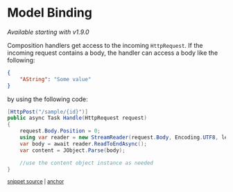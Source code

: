 <!--
GENERATED FILE - DO NOT EDIT
This file was generated by [MarkdownSnippets](https://github.com/SimonCropp/MarkdownSnippets).
Source File: /docs/model-binding.source.md
To change this file edit the source file and then run MarkdownSnippets.
-->

# Model Binding

_Available starting with v1.9.0_

Composition handlers get access to the incoming `HttpRequest`. If the incoming request contains a body, the handler can access a body like the following:

```json
{
    "AString": "Some value"
}
```

by using the following code:

<!-- snippet: net-core-3x-model-binding-raw-body-usage -->
<a id='snippet-net-core-3x-model-binding-raw-body-usage'></a>
```cs
[HttpPost("/sample/{id}")]
public async Task Handle(HttpRequest request)
{
    request.Body.Position = 0;
    using var reader = new StreamReader(request.Body, Encoding.UTF8, leaveOpen: true );
    var body = await reader.ReadToEndAsync();
    var content = JObject.Parse(body);

    //use the content object instance as needed
}
```
<sup><a href='/src/Snippets.NetCore3x/ModelBinding/RawBodyUsageHandler.cs#L14-L25' title='Snippet source file'>snippet source</a> | <a href='#snippet-net-core-3x-model-binding-raw-body-usage' title='Start of snippet'>anchor</a></sup>
<!-- endSnippet -->

